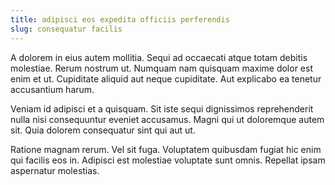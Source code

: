 ```yaml
---
title: adipisci eos expedita officiis perferendis
slug: consequatur facilis
---
```


A dolorem in eius autem mollitia. Sequi ad occaecati atque totam debitis molestiae. Rerum nostrum ut. Numquam nam quisquam maxime dolor est enim et ut. Cupiditate aliquid aut neque cupiditate. Aut explicabo ea tenetur accusantium harum.

Veniam id adipisci et a quisquam. Sit iste sequi dignissimos reprehenderit nulla nisi consequuntur eveniet accusamus. Magni qui ut doloremque autem sit. Quia dolorem consequatur sint qui aut ut.

Ratione magnam rerum. Vel sit fuga. Voluptatem quibusdam fugiat hic enim qui facilis eos in. Adipisci est molestiae voluptate sunt omnis. Repellat ipsam aspernatur molestias.
